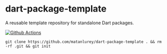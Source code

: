 # dart-package-template

A reusable template repository for standalone Dart packages.

[![Github Actions](https://github.com/matanlurey/dart-package-template/actions/workflows/check.yaml/badge.svg)](https://github.com/matanlurey/dart-package-template/actions/workflows/check.yaml)

```shell
git clone https://github.com/matanlurey/dart-package-template . && rm -rf .git && git init
```
